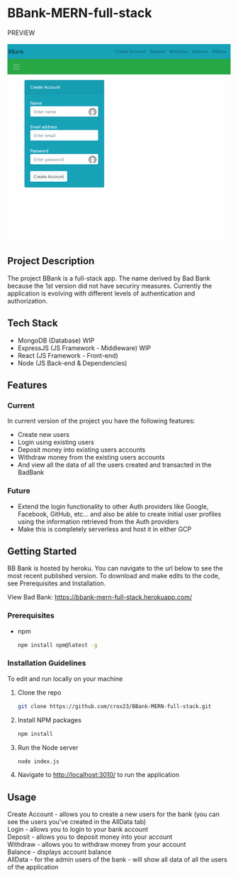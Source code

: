 # BBank-MERN-full-stack

PREVIEW </br>
</br>
<img src="https://github.com/crox23/BBank-MERN-full-stack/blob/main/bbank.gif" >

## Project Description

The project BBank is a full-stack app. The name derived by Bad Bank because the 1st version did not have securiry measures. Currently the application is evolving with different levels of authentication and authorization. 


## Tech Stack

- MongoDB (Database) WIP
- ExpressJS (JS Framework - Middleware) WIP
- React (JS Framework - Front-end)
- Node (JS Back-end & Dependencies)

## Features

### Current

In current version of the project you have the following features:

- Create new users
- Login using existing users
- Deposit money into existing users accounts
- Withdraw money from the existing users accounts
- And view all the data of all the users created and transacted in the BadBank

### Future

- Extend the login functionality to other Auth providers like Google, Facebook, GitHub, etc... and also be able to create initial user profiles using the information retrieved from the Auth providers
- Make this is completely serverless and host it in either GCP 

<!-- GETTING STARTED -->
## Getting Started

BB Bank is hosted by heroku. You can navigate to the url below to see the most recent published version. To download and make edits to the code, see Prerequisites and Installation.

View Bad Bank: https://bbank-mern-full-stack.herokuapp.com/

### Prerequisites


* npm
  ```sh
  npm install npm@latest -g
  ```


### Installation Guidelines
To edit and run locally on your machine

1. Clone the repo
   ```sh
   git clone https://github.com/crox23/BBank-MERN-full-stack.git
   ```
2. Install NPM packages
   ```sh
   npm install
   ```
3. Run the Node server
   ```sh
   node index.js
   ```
4. Navigate to [http://localhost:3010/](http://localhost:3010/) to run the application


<!-- USAGE EXAMPLES -->
## Usage
Create Account - allows you to create a new users for the bank (you can see the users you've created in the AllData tab) <br />
Login - allows you to login to your bank account <br />
Deposit - allows you to deposit money into your account <br />
Withdraw - allows you to withdraw money from your account <br />
Balance - displays account balance <br />
AllData - for the admin users of the bank - will show all data of all the users of the application <br />
<!--
Use this space to show useful examples of how a project can be used. Additional screenshots, code examples and demos work well in this space. You may also link to more resources.

_For more examples, please refer to the [Documentation](https://example.com)_
-->
